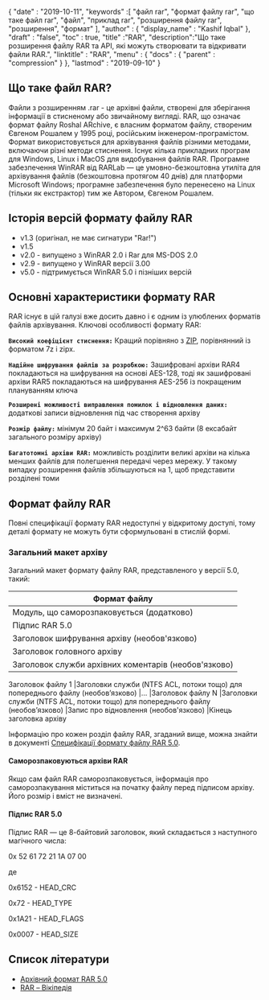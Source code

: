 {
  "date" : "2019-10-11",
  "keywords" :[ "файл rar", "формат файлу rar", "що таке файл rar", "файл", "приклад rar", "розширення файлу rar", "розширення", "формат" ],
  "author" : {
    "display_name" : "Kashif Iqbal"
},
  "draft" : "false",
  "toc" : true,
  "title" :"RAR",
  "description":"Що таке розширення файлу RAR та API, які можуть створювати та відкривати файли RAR.",
  "linktitle" : "RAR",
  "menu" : {
    "docs" : {
      "parent" : "compression"
}
},
  "lastmod" : "2019-09-10"
}

## Що таке файл RAR?

Файли з розширенням .rar - це архівні файли, створені для зберігання інформації в стисненому або звичайному вигляді. RAR, що означає формат файлу Roshal ARchive, є власним форматом файлу, створеним Євгеном Рошалем у 1995 році, російським інженером-програмістом. Формат використовується для архівування файлів різними методами, включаючи різні методи стиснення. Існує кілька прикладних програм для Windows, Linux і MacOS для видобування файлів RAR. Програмне забезпечення WinRAR від RARLab — це умовно-безкоштовна утиліта для архівування файлів (безкоштовна протягом 40 днів) для платформи Microsoft Windows; програмне забезпечення було перенесено на Linux (тільки як екстрактор) тим же Автором, Євгеном Рошалем.

## Історія версій формату файлу RAR

* v1.3 (оригінал, не має сигнатури "Rar!")
* v1.5
* v2.0 - випущено з WinRAR 2.0 і Rar для MS-DOS 2.0
* v2.9 - випущено у WinRAR версії 3.00
* v5.0 - підтримується WinRAR 5.0 і пізніших версій

## Основні характеристики формату RAR

RAR існує в цій галузі вже досить давно і є одним із улюблених форматів файлів архівування. Ключові особливості формату RAR:

**`Високий коефіцієнт стиснення:`** Кращий порівняно з [ZIP](/uk/compression/zip/), порівнянний із форматом 7z і zipx.

**`Надійне шифрування файлів за розробкою:`** Зашифровані архіви RAR4 покладаються на шифрування на основі AES-128, тоді як зашифровані архіви RAR5 покладаються на шифрування AES-256 із покращеним плануванням ключа

**`Розширені можливості виправлення помилок і відновлення даних:`** додаткові записи відновлення під час створення архіву

**`Розмір файлу:`** мінімум 20 байт і максимум 2^63 байти (8 ексабайт загального розміру архіву)

**`Багатотомні архіви RAR:`** можливість розділити великі архіви на кілька менших файлів для полегшення передачі через мережу. У такому випадку розширення файлів збільшуються на 1, щоб представити розділені томи

## Формат файлу RAR

Повні специфікації формату RAR недоступні у відкритому доступі, тому деталі формату не можуть бути сформульовані в стислій формі.

### Загальний макет архіву

Загальний макет формату файлу RAR, представленого у версії 5.0, такий:

|Формат файлу
---|
|Модуль, що саморозпаковується (додатково)
|Підпис RAR 5.0
|Заголовок шифрування архіву (необов'язково)
|Заголовок головного архіву
|Заголовок служби архівних коментарів (необов'язково)
Заголовок файлу 1
|Заголовки служби (NTFS ACL, потоки тощо) для попереднього файлу (необов’язково)
|...
|Заголовок файлу N
|Заголовки служби (NTFS ACL, потоки тощо) для попереднього файлу (необов’язково)
|Запис про відновлення (необов'язково)
|Кінець заголовка архіву

Інформацію про кожен розділ файлу RAR, згаданий вище, можна знайти в документі [Специфікації формату файлу RAR 5.0](https://www.rarlab.com/technote.htm#arcstruct).

#### Саморозпаковуються архіви RAR

Якщо сам файл RAR саморозпаковується, інформація про саморозпакування міститься на початку файлу перед підписом архіву. Його розмір і вміст не визначені.

#### Підпис RAR 5.0

Підпис RAR — це 8-байтовий заголовок, який складається з наступного магічного числа:

0x 52 61 72 21 1A 07 00

де

0x6152 - HEAD_CRC

0x72 - HEAD_TYPE

0x1A21 - HEAD_FLAGS

0x0007 - HEAD_SIZE

## Список літератури

* [Архівний формат RAR 5.0](https://www.rarlab.com/technote.htm)
* [RAR – Вікіпедія](https://en.wikipedia.org/wiki/RAR_(file_format))

